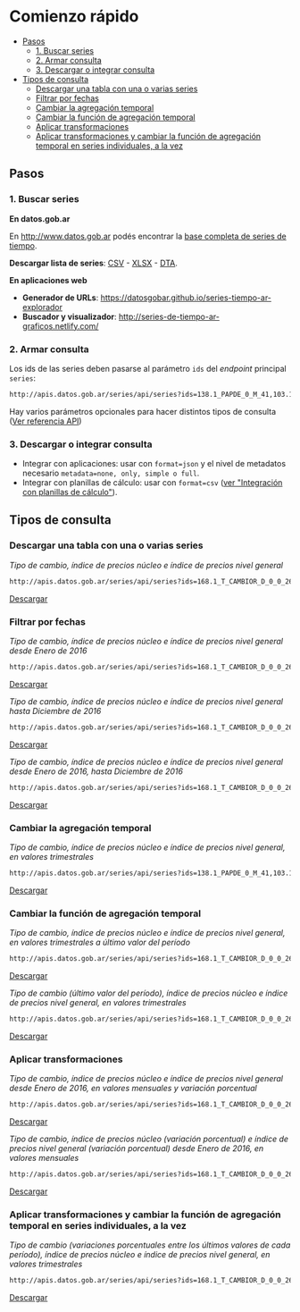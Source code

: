 # Comienzo rápido

<!-- START doctoc generated TOC please keep comment here to allow auto update -->
<!-- DON'T EDIT THIS SECTION, INSTEAD RE-RUN doctoc TO UPDATE -->
 

- [Pasos](#pasos)
  - [1. Buscar series](#1-buscar-series)
  - [2. Armar consulta](#2-armar-consulta)
  - [3. Descargar o integrar consulta](#3-descargar-o-integrar-consulta)
- [Tipos de consulta](#tipos-de-consulta)
  - [Descargar una tabla con una o varias series](#descargar-una-tabla-con-una-o-varias-series)
  - [Filtrar por fechas](#filtrar-por-fechas)
  - [Cambiar la agregación temporal](#cambiar-la-agregacion-temporal)
  - [Cambiar la función de agregación temporal](#cambiar-la-funcion-de-agregaci%C3%B3n-temporal)
  - [Aplicar transformaciones](#aplicar-transformaciones)
  - [Aplicar transformaciones y cambiar la función de agregación temporal en series individuales, a la vez](#aplicar-transformaciones-y-cambiar-la-funcion-de-agregaci%C3%B3n-temporal-en-series-individuales-a-la-vez)

<!-- END doctoc generated TOC please keep comment here to allow auto update -->

## Pasos

### 1. Buscar series

**En datos.gob.ar**

En http://www.datos.gob.ar podés encontrar la [base completa de series de tiempo](http://datos.gob.ar/dataset/base-series-tiempo-administracion-publica-nacional).

**Descargar lista de series**: [CSV](http://infra.datos.gob.ar/catalog/modernizacion/dataset/1/distribution/1.2/download/series-tiempo-metadatos.csv) - [XLSX](http://infra.datos.gob.ar/catalog/modernizacion/dataset/1/distribution/1.6/download/series-tiempo-metadatos.xlsx) - [DTA](http://infra.datos.gob.ar/catalog/modernizacion/dataset/1/distribution/1.10/download/series-tiempo-metadatos.dta).

**En aplicaciones web**

* **Generador de URLs**: https://datosgobar.github.io/series-tiempo-ar-explorador
* **Buscador y visualizador**: http://series-de-tiempo-ar-graficos.netlify.com/

### 2. Armar consulta

Los ids de las series deben pasarse al parámetro `ids` del *endpoint* principal `series`:

```md
http://apis.datos.gob.ar/series/api/series?ids=138.1_PAPDE_0_M_41,103.1_I2N_2016_M_15
```

Hay varios parámetros opcionales para hacer distintos tipos de consulta ([Ver referencia API](api_reference.md))

### 3. Descargar o integrar consulta

* Integrar con aplicaciones: usar con `format=json` y el nivel de metadatos necesario `metadata=none, only, simple o full`.
* Integrar con planillas de cálculo: usar con `format=csv` ([ver "Integración con planillas de cálculo"](spreadsheet_integration.md)).

## Tipos de consulta

### Descargar una tabla con una o varias series

*Tipo de cambio, índice de precios núcleo e índice de precios nivel general*

```md
http://apis.datos.gob.ar/series/api/series?ids=168.1_T_CAMBIOR_D_0_0_26,103.1_I2N_2016_M_15&format=csv
```
[Descargar](http://apis.datos.gob.ar/series/api/series?ids=168.1_T_CAMBIOR_D_0_0_26,103.1_I2N_2016_M_15&format=csv
)

### Filtrar por fechas

*Tipo de cambio, índice de precios núcleo e índice de precios nivel general desde Enero de 2016*

```md
http://apis.datos.gob.ar/series/api/series?ids=168.1_T_CAMBIOR_D_0_0_26,103.1_I2N_2016_M_15,103.1_I2N_2016_M_19&format=csv&start_date=2016-01-01
```
[Descargar](http://apis.datos.gob.ar/series/api/series?ids=168.1_T_CAMBIOR_D_0_0_26,103.1_I2N_2016_M_15,103.1_I2N_2016_M_19&format=csv&start_date=2016-01-01
)

*Tipo de cambio, índice de precios núcleo e índice de precios nivel general hasta Diciembre de 2016*

```md
http://apis.datos.gob.ar/series/api/series?ids=168.1_T_CAMBIOR_D_0_0_26,103.1_I2N_2016_M_15,103.1_I2N_2016_M_19&format=csv&end_date=2016-12-01
```
[Descargar](http://apis.datos.gob.ar/series/api/series?ids=168.1_T_CAMBIOR_D_0_0_26,103.1_I2N_2016_M_15,103.1_I2N_2016_M_19&format=csv&end_date=2016-12-01
)

*Tipo de cambio, índice de precios núcleo e índice de precios nivel general desde Enero de 2016, hasta Diciembre de 2016*

```md
http://apis.datos.gob.ar/series/api/series?ids=168.1_T_CAMBIOR_D_0_0_26,103.1_I2N_2016_M_15,103.1_I2N_2016_M_19&format=csv&start_date=2016-01-01&end_date=2016-12-01
```
[Descargar](http://apis.datos.gob.ar/series/api/series?ids=168.1_T_CAMBIOR_D_0_0_26,103.1_I2N_2016_M_15,103.1_I2N_2016_M_19&format=csv&start_date=2016-01-01&end_date=2016-12-01
)

### Cambiar la agregación temporal

*Tipo de cambio, índice de precios núcleo e índice de precios nivel general, en valores trimestrales*

```md
http://apis.datos.gob.ar/series/api/series?ids=138.1_PAPDE_0_M_41,103.1_I2N_2016_M_15,103.1_I2N_2016_M_19&format=csv&collapse=quarter
```
[Descargar](http://apis.datos.gob.ar/series/api/series?ids=138.1_PAPDE_0_M_41,103.1_I2N_2016_M_15,103.1_I2N_2016_M_19&format=csv&collapse=quarter
)

### Cambiar la función de agregación temporal

*Tipo de cambio, índice de precios núcleo e índice de precios nivel general, en valores trimestrales a último valor del período*

```md
http://apis.datos.gob.ar/series/api/series?ids=168.1_T_CAMBIOR_D_0_0_26,103.1_I2N_2016_M_15,103.1_I2N_2016_M_19&format=csv&collapse=quarter&collapse_aggregation=end_of_period
```
[Descargar](http://apis.datos.gob.ar/series/api/series?ids=168.1_T_CAMBIOR_D_0_0_26,103.1_I2N_2016_M_15,103.1_I2N_2016_M_19&format=csv&collapse=quarter&collapse_aggregation=end_of_period
)

*Tipo de cambio (último valor del período), índice de precios núcleo e índice de precios nivel general, en valores trimestrales*

```md
http://apis.datos.gob.ar/series/api/series?ids=168.1_T_CAMBIOR_D_0_0_26:end_of_period,103.1_I2N_2016_M_15,103.1_I2N_2016_M_19&format=csv&collapse=quarter
```
[Descargar](http://apis.datos.gob.ar/series/api/series?ids=168.1_T_CAMBIOR_D_0_0_26:end_of_period,103.1_I2N_2016_M_15,103.1_I2N_2016_M_19&format=csv&collapse=quarter
)
### Aplicar transformaciones

*Tipo de cambio, índice de precios núcleo e índice de precios nivel general desde Enero de 2016, en valores mensuales y variación porcentual*

```md
http://apis.datos.gob.ar/series/api/series?ids=168.1_T_CAMBIOR_D_0_0_26,103.1_I2N_2016_M_15,103.1_I2N_2016_M_19&collapse=month&format=csv&start_date=2016-01-01&representation_mode=percent_change
```
[Descargar](http://apis.datos.gob.ar/series/api/series?ids=168.1_T_CAMBIOR_D_0_0_26,103.1_I2N_2016_M_15,103.1_I2N_2016_M_19&collapse=month&format=csv&start_date=2016-01-01&representation_mode=percent_change
)

*Tipo de cambio, índice de precios núcleo (variación porcentual) e índice de precios nivel general (variación porcentual) desde Enero de 2016, en valores mensuales*

```md
http://apis.datos.gob.ar/series/api/series?ids=168.1_T_CAMBIOR_D_0_0_26,103.1_I2N_2016_M_15:percent_change,103.1_I2N_2016_M_19:percent_change&collapse=month&format=csv&start_date=2016-01-01
```
[Descargar](http://apis.datos.gob.ar/series/api/series?ids=168.1_T_CAMBIOR_D_0_0_26,103.1_I2N_2016_M_15:percent_change,103.1_I2N_2016_M_19:percent_change&collapse=month&format=csv&start_date=2016-01-01
)

### Aplicar transformaciones y cambiar la función de agregación temporal en series individuales, a la vez

*Tipo de cambio (variaciones porcentuales entre los últimos valores de cada período), índice de precios núcleo e índice de precios nivel general, en valores trimestrales*

```md
http://apis.datos.gob.ar/series/api/series?ids=168.1_T_CAMBIOR_D_0_0_26:end_of_period:percent_change,103.1_I2N_2016_M_15,103.1_I2N_2016_M_19&format=csv&collapse=quarter
```
[Descargar](http://apis.datos.gob.ar/series/api/series?ids=168.1_T_CAMBIOR_D_0_0_26:end_of_period:percent_change,103.1_I2N_2016_M_15,103.1_I2N_2016_M_19&format=csv&collapse=quarter
)
